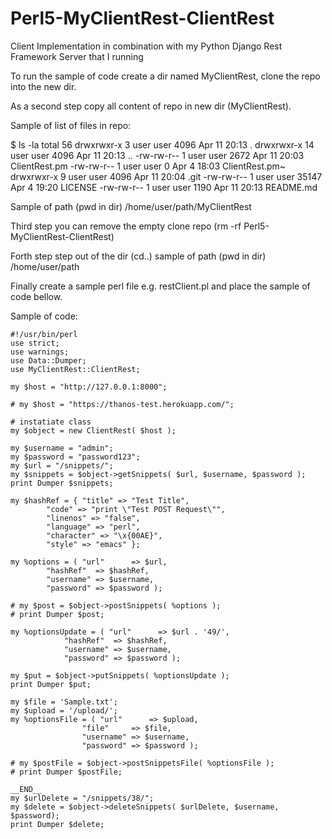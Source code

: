 # Perl5-MyClientRest-ClientRest
Client Implementation in combination with my Python Django Rest Framework Server that I running

To run the sample of code create a dir named MyClientRest, clone the repo into the new dir.

As a second step copy all content of repo in new dir (MyClientRest).

Sample of list of files in repo:

$ ls -la
total 56
drwxrwxr-x  3 user user  4096 Apr 11 20:13 .
drwxrwxr-x 14 user user  4096 Apr 11 20:13 ..
-rw-rw-r--  1 user user  2672 Apr 11 20:03 ClientRest.pm
-rw-rw-r--  1 user user     0 Apr  4 18:03 ClientRest.pm~
drwxrwxr-x  9 user user  4096 Apr 11 20:04 .git
-rw-rw-r--  1 user user 35147 Apr  4 19:20 LICENSE
-rw-rw-r--  1 user user  1190 Apr 11 20:13 README.md

Sample of path (pwd in dir) /home/user/path/MyClientRest

Third step you can remove the empty clone repo (rm -rf Perl5-MyClientRest-ClientRest)

Forth step step out of the dir (cd..) sample of path (pwd in dir) /home/user/path

Finally create a sample perl file e.g. restClient.pl and place the sample of code bellow.

Sample of code:

	#!/usr/bin/perl
	use strict;
	use warnings;
	use Data::Dumper;
	use MyClientRest::ClientRest;

	my $host = "http://127.0.0.1:8000";

	# my $host = "https://thanos-test.herokuapp.com/";

	# instatiate class
	my $object = new ClientRest( $host );

	my $username = "admin";
	my $password = "password123";
	my $url = "/snippets/";
	my $snippets = $object->getSnippets( $url, $username, $password );
	print Dumper $snippets;

	my $hashRef = { "title" => "Test Title",
			"code" => "print \"Test POST Request\"",
			"linenos" => "false",
			"language" => "perl",
			"character" => "\x{00AE}",
			"style" => "emacs" };

	my %options = ( "url"      => $url,
			"hashRef"  => $hashRef,
			"username" => $username,
			"password" => $password );

	# my $post = $object->postSnippets( %options );
	# print Dumper $post;

	my %optionsUpdate = ( "url"      => $url . '49/',
		      	"hashRef"  => $hashRef,
		      	"username" => $username,
		      	"password" => $password );

	my $put = $object->putSnippets( %optionsUpdate );
	print Dumper $put;

	my $file = 'Sample.txt';
	my $upload = '/upload/';
	my %optionsFile = ( "url"      => $upload,
		    	    "file"     => $file,
		    	    "username" => $username,
		    	    "password" => $password );

	# my $postFile = $object->postSnippetsFile( %optionsFile );
	# print Dumper $postFile;

	__END__
	my $urlDelete = "/snippets/38/";
	my $delete = $object->deleteSnippets( $urlDelete, $username, $password);
	print Dumper $delete;
